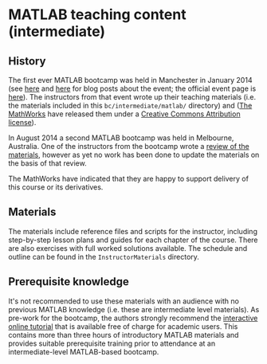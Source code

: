# MATLAB teaching content (intermediate)

## History

The first ever MATLAB bootcamp was held in Manchester in January 2014 (see [here](http://www.walkingrandomly.com/?p=5324) and [here](http://software-carpentry.org/blog/2014/01/feedback-manchester-matlab-bootcamp.html) for blog posts about the event; the official event page is [here](http://apawlik.github.io/2014-01-14-manchester/)). The instructors from that event wrote up their teaching materials (i.e. the materials included in this `bc/intermediate/matlab/` directory) and ([The MathWorks](http://www.mathworks.com.au/) have released them under a [Creative Commons Attribution license](http://opendefinition.org/licenses/cc-by/)).

In August 2014 a second MATLAB bootcamp was held in Melbourne, Australia. One of the instructors from the bootcamp wrote a [review of the materials](http://www.software-carpentry.org/blog/2014/08/matlab-review.html), however as yet no work has been done to update the materials on the basis of that review. 

The MathWorks have indicated that they are happy to support delivery of this course or its derivatives.

## Materials

The materials include reference files and scripts for the instructor, including step-by-step lesson plans and guides for each chapter of the course. There are also exercises with full worked solutions available. The schedule and outline can be found in the `InstructorMaterials` directory.

## Prerequisite knowledge

It's not recommended to use these materials with an audience with no previous MATLAB knowledge (i.e. these are intermediate level materials). As pre-work for the bootcamp, the authors strongly recommend the [interactive online tutorial](https://www.mathworks.co.uk/academia/student_center/tutorials/) that is available free of charge for academic users. This contains more than three hours of introductory MATLAB materials and provides suitable prerequisite training prior to attendance at an intermediate-level MATLAB-based bootcamp.
